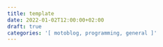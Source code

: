 ```yaml
---
title: template
date: 2022-01-02T12:00:00+02:00
draft: true
categories: '[ motoblog, programming, general ]'
---
```


